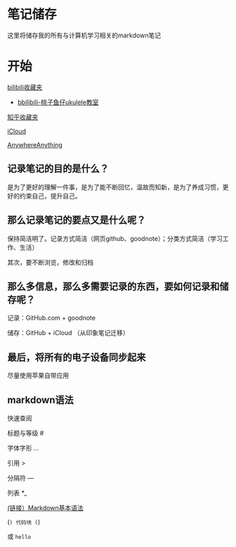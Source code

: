 # 笔记储存

这里将储存我的所有与计算机学习相关的markdown笔记

# 开始

[bilibili收藏夹](https://space.bilibili.com/17813457/favlist)
    
* [bbilibili-桃子鱼仔ukulele教室](https://space.bilibili.com/90906099/channel/detail?cid=35955)

[知乎收藏夹](https://www.zhihu.com/people/lin-shao-qin-32/collections)

[iCloud](https://www.icloud.com/)

[AnywhereAnything](http://lackar.com/aa/?utm_source=mindstore.io)


## 记录笔记的目的是什么？

是为了更好的理解一件事，是为了能不断回忆，温故而知新，是为了养成习惯，更好的约束自己，提升自己。

## 那么记录笔记的要点又是什么呢？

保持简洁明了。记录方式简洁（网页github、goodnote）；分类方式简洁（学习工作、生活）

其次，要不断浏览，修改和归档

## 那么多信息，那么多需要记录的东西，要如何记录和储存呢？

记录：GitHub.com + goodnote

储存：GitHub + iCloud （从印象笔记迁移）



## 最后，将所有的电子设备同步起来

尽量使用苹果自带应用

## markdown语法

快速查阅

标题与等级 #

字体字形 *…*

引用 >

分隔符 —

列表 *_

[(链接）Markdown基本语法](https://www.jianshu.com/p/191d1e21f7ed)

(```)
代码块
(```)

或
`hello`
